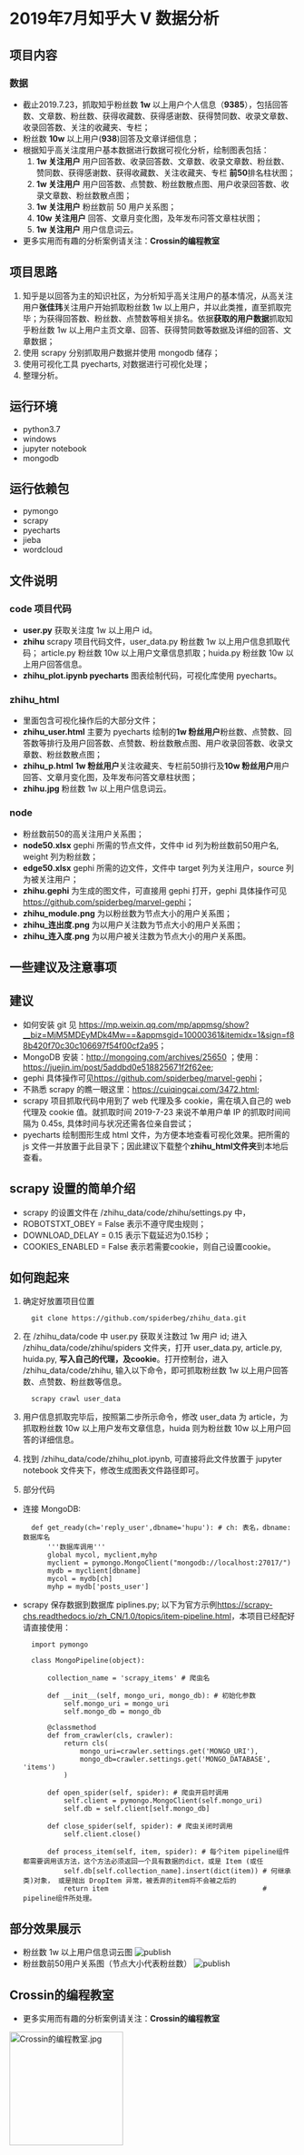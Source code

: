 # 2019年7月知乎大 V 数据分析
## 项目内容
### 数据
* 截止2019.7.23，抓取知乎粉丝数 **1w** 以上用户个人信息（**9385**），包括回答数、文章数、粉丝数、获得收藏数、获得感谢数、获得赞同数、收录文章数、收录回答数、关注的收藏夹、专栏；
* 粉丝数 **10w** 以上用户(**938**)回答及文章详细信息；
* 根据知乎高关注度用户基本数据进行数据可视化分析，绘制图表包括：
   1. **1w 关注用户** 用户回答数、收录回答数、文章数、收录文章数、粉丝数、赞同数、获得感谢数、获得收藏数、关注收藏夹、专栏 **前50**排名柱状图；
   2. **1w 关注用户** 用户回答数、点赞数、粉丝数散点图、用户收录回答数、收录文章数、粉丝数散点图；
   3. **1w 关注用户** 粉丝数前 50 用户关系图；
   4. **10w 关注用户** 回答、文章月变化图，及年发布问答文章柱状图；
   5. **1w 关注用户** 用户信息词云。
* 更多实用而有趣的分析案例请关注：<strong>Crossin的编程教室</strong>
## 项目思路
1. 知乎是以回答为主的知识社区，为分析知乎高关注用户的基本情况，从高关注用户**张佳玮**关注用户开始抓取粉丝数 1w 以上用户，并以此类推，直至抓取完毕；为获得回答数、粉丝数、点赞数等相关排名。依据**获取的用户数据**抓取知乎粉丝数 1w 以上用户主页文章、回答、获得赞同数等数据及详细的回答、文章数据；
2. 使用 scrapy 分别抓取用户数据并使用 mongodb 储存；
3. 使用可视化工具 pyecharts, 对数据进行可视化处理；
4. 整理分析。
## 运行环境
* python3.7
* windows
* jupyter notebook
* mongodb
## 运行依赖包
* pymongo
* scrapy
* pyecharts
* jieba
* wordcloud
## 文件说明
### code 项目代码
* **user.py** 获取关注度 1w 以上用户 id。
* **zhihu** scrapy 项目代码文件，user_data.py 粉丝数 1w 以上用户信息抓取代码； article.py 粉丝数 10w 以上用户文章信息抓取；huida.py 粉丝数 10w 以上用户回答信息。
* **zhihu_plot.ipynb pyecharts** 图表绘制代码，可视化库使用 pyecharts。
### zhihu_html 
* 里面包含可视化操作后的大部分文件；
* **zhihu_user.html** 主要为 pyecharts 绘制的**1w 粉丝用户**粉丝数、点赞数、回答数等排行及用户回答数、点赞数、粉丝数散点图、用户收录回答数、收录文章数、粉丝数散点图；
* **zhihu_p.html** **1w 粉丝用户**关注收藏夹、专栏前50排行及**10w 粉丝用户**用户回答、文章月变化图，及年发布问答文章柱状图；
* **zhihu.jpg** 粉丝数 1w 以上用户信息词云。
### node
* 粉丝数前50的高关注用户关系图；
* **node50.xlsx** gephi 所需的节点文件，文件中 id 列为粉丝数前50用户名, weight 列为粉丝数；
* **edge50.xlsx** gephi 所需的边文件，文件中 target 列为关注用户，source 列为被关注用户；
* **zhihu.gephi** 为生成的图文件，可直接用 gephi 打开，gephi 具体操作可见<https://github.com/spiderbeg/marvel-gephi>；
* **zhihu_module.png** 为以粉丝数为节点大小的用户关系图；
* **zhihu_连出度.png** 为以用户关注数为节点大小的用户关系图；
* **zhihu_连入度.png** 为以用户被关注数为节点大小的用户关系图。
## 一些建议及注意事项
## 建议
* 如何安装 git 见 <https://mp.weixin.qq.com/mp/appmsg/show?__biz=MjM5MDEyMDk4Mw==&appmsgid=10000361&itemidx=1&sign=f88b420f70c30c106697f54f00cf2a95>；
* MongoDB 安装：<http://mongoing.com/archives/25650> ；使用：<https://juejin.im/post/5addbd0e518825671f2f62ee>;
* gephi 具体操作可见<https://github.com/spiderbeg/marvel-gephi>；
* 不熟悉 scrapy 的瞧一眼这里：<https://cuiqingcai.com/3472.html>;
* scrapy 项目抓取代码中用到了 web 代理及多 cookie，需在填入自己的 web 代理及 cookie 值。就抓取时间 2019-7-23 来说不单用户单 IP 的抓取时间间隔为 0.45s, 具体时间与状况还需各位亲自尝试；
* pyecharts 绘制图形生成 html 文件，为方便本地查看可视化效果。把所需的 js 文件一并放置于此目录下；因此建议下载整个**zhihu_html文件夹**到本地后查看。
## scrapy 设置的简单介绍
* scrapy 的设置文件在 /zhihu_data/code/zhihu/settings.py 中，
 * ROBOTSTXT_OBEY = False 表示不遵守爬虫规则；
 * DOWNLOAD_DELAY = 0.15  表示下载延迟为0.15秒；
 * COOKIES_ENABLED = False 表示若需要cookie，则自己设置cookie。
## 如何跑起来
1. 确定好放置项目位置

         git clone https://github.com/spiderbeg/zhihu_data.git

2. 在 /zhihu_data/code 中 user.py 获取关注数过 1w 用户 id; 进入 /zhihu_data/code/zhihu/spiders 文件夹，打开 user_data.py, article.py, huida.py, **写入自己的代理，及cookie**。打开控制台，进入 /zhihu_data/code/zhihu, 输入以下命令，即可抓取粉丝数 1w 以上用户回答数、点赞数、粉丝数等信息。 

         scrapy crawl user_data

3. 用户信息抓取完毕后，按照第二步所示命令，修改 user_data 为 article，为抓取粉丝数 10w 以上用户发布文章信息，huida 则为粉丝数 10w 以上用户回答的详细信息。
4. 找到 /zhihu_data/code/zhihu_plot.ipynb, 可直接将此文件放置于 jupyter notebook 文件夹下，修改生成图表文件路径即可。 
5. 部分代码
* 连接 MongoDB:

        def get_ready(ch='reply_user',dbname='hupu'): # ch: 表名，dbname: 数据库名
            '''数据库调用'''
            global mycol, myclient,myhp
            myclient = pymongo.MongoClient("mongodb://localhost:27017/")
            mydb = myclient[dbname]
            mycol = mydb[ch]
            myhp = mydb['posts_user']
 
* scrapy 保存数据到数据库 piplines.py; 以下为官方示例<https://scrapy-chs.readthedocs.io/zh_CN/1.0/topics/item-pipeline.html>，本项目已经配好请直接使用：

        import pymongo

        class MongoPipeline(object):

            collection_name = 'scrapy_items' # 爬虫名

            def __init__(self, mongo_uri, mongo_db): # 初始化参数
                self.mongo_uri = mongo_uri
                self.mongo_db = mongo_db

            @classmethod
            def from_crawler(cls, crawler):
                return cls(
                    mongo_uri=crawler.settings.get('MONGO_URI'),
                    mongo_db=crawler.settings.get('MONGO_DATABASE', 'items')
                )

            def open_spider(self, spider): # 爬虫开启时调用
                self.client = pymongo.MongoClient(self.mongo_uri)
                self.db = self.client[self.mongo_db]

            def close_spider(self, spider): # 爬虫关闭时调用
                self.client.close()

            def process_item(self, item, spider): # 每个item pipeline组件都需要调用该方法，这个方法必须返回一个具有数据的dict，或是 Item (或任
                self.db[self.collection_name].insert(dict(item)) # 何继承类)对象， 或是抛出 DropItem 异常，被丢弃的item将不会被之后的
                return item                                      # pipeline组件所处理。

## 部分效果展示
* 粉丝数 1w 以上用户信息词云图
![publish](zhihu_html/zhihu.jpg)<br>
* 粉丝数前50用户关系图（节点大小代表粉丝数）
![publish](node/zhihu_module.png)<br>
## Crossin的编程教室
* 更多实用而有趣的分析案例请关注：**Crossin的编程教室** <br>
<img src="Crossin的编程教室.jpg" alt="Crossin的编程教室.jpg" height="200" width="200">   
